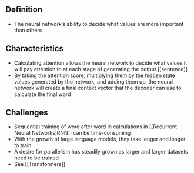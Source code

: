 ## Definition

- The neural network’s ability to decide what values are more important than others

## Characteristics

- Calculating attention allows the neural network to decide what values it will pay attention to at each stage of generating the output [[sentence]]
- By taking the attention score, multiplying them by the hidden state values generated by the network, and adding them up, the neural network will create a final context vector that the decoder can use to calculate the final word

## Challenges

- Sequential training of word after word in calculations in [[Recurrent Neural Networks|RNN]] can be time-consuming
- With the growth of large language models, they take longer and longer to train
- A desire for parallelism has steadily grown as larger and larger datasets need to be trained
- See [[Transformers]]